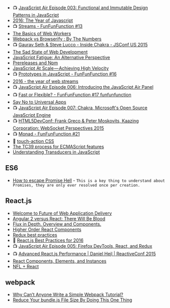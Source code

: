 

- :tv: [JavaScript Air Episode 003: Functional and Immutable Design Patterns in JavaScript](https://youtu.be/82M9fKe7hiw)
- [2016: The Year of Javascript](https://medium.com/@Connorelsea/2016-year-of-javascript-d9ac47905b70#.iqby52asi)
- :tv: [Streams - FunFunFunction #13](https://youtu.be/UD2dZw9iHCc)
- [The Basics of Web Workers](http://www.html5rocks.com/en/tutorials/workers/basics/)
- [Webpack vs Browserify : By The Numbers](https://medium.com/@dmikeyanderson/webpack-vs-browserify-by-the-numbers-c5472ba305c#.s45fdpadm)
- :tv: [Gaurav Seth & Steve Lucco - Inside Chakra - JSConf US 2015](https://youtu.be/en1VCmbI7Fc)
- [The Sad State of Web Development](https://medium.com/@wob/the-sad-state-of-web-development-1603a861d29f#.gr2c326u8)
- [JavaScript Fatigue: An Alternative Perspective](https://medium.com/@joshburgess/javascript-fatigue-an-alternative-perspective-b6ae411e89ac#.uxp2ppbj2)
- [Prereleases and Npm](https://medium.com/@mbostock/prereleases-and-npm-e778fc5e2420#.old6lpe5j)
- [JavaScript At Scale — Achieving High Velocity](https://labs.mlssoccer.com/javascript-at-scale-achieving-high-velocity-160c7d78af03#.snwf5hkj3)
- :tv: [Prototypes in JavaScript - FunFunFunction #16](https://youtu.be/riDVvXZ_Kb4)
- [2016 - the year of web streams](https://jakearchibald.com/2016/streams-ftw/)
- :tv: [JavaScript Air Episode 006: Introducing the JavaScript Air Panel](https://youtu.be/gxI5m_raAWg)
- :tv: [Fast or Flexible? - FunFunFunction #17 funfunfunction](https://youtu.be/R39zdSLd8ic)
- [Say No to Universal Apps](https://voice.kadira.io/say-no-to-isomorphic-apps-b7b7c419c634#.buir5zlph)
- :tv: [JavaScript Air Episode 007: Chakra, Microsoft's Open Source JavaScript Engine](https://youtu.be/0WdFvLSEX8c)
- :tv: [HTML5DevConf: Frank Greco & Peter Moskovits, Kaazing Corporation: WebSocket Perspectives 2015](https://youtu.be/DFQlw85mig4)
- :tv: [Monad - FunFunFunction #21](https://youtu.be/9QveBbn7t_c)
- :notebook: [touch-action CSS](https://gist.github.com/gajus/bbf06ea2e37047b01e70)
- [The TC39 process for ECMAScript features](http://www.2ality.com/2015/11/tc39-process.html)
- [Understanding Transducers in JavaScript](https://medium.com/@roman01la/understanding-transducers-in-javascript-3500d3bd9624#.k1gusudxv)

## ES6
- [How to escape Promise Hell](https://medium.com/@pyrolistical/how-to-get-out-of-promise-hell-8c20e0ab0513#.mi0yt7vvz) - `This is a key thing to understand about Promises, they are only ever resolved once per creation.`

## React.js
- [Welcome to Future of Web Application Delivery](https://medium.com/@ryanflorence/welcome-to-future-of-web-application-delivery-9750b7564d9f#.k1uu0mpuo)
- [Angular 2 versus React: There Will Be Blood](https://medium.freecodecamp.com/angular-2-versus-react-there-will-be-blood-66595faafd51#.ybrh3frlf)
- [Flux in Depth. Overview and Components.](http://blog.mgechev.com/2015/05/15/flux-in-depth-overview-components/)
- [Higher Order React Components](http://natpryce.com/articles/000814.html)
- [Redux best practices](https://medium.com/lexical-labs-engineering/redux-best-practices-64d59775802e#.bikdwbdha)
- :notebook: [React.js Best Practices for 2016](https://blog.risingstack.com/react-js-best-practices-for-2016/)
- :tv: [JavaScript Air Episode 005: Firefox DevTools, React, and Redux](https://youtu.be/wseL3Vl-Hh4)
- :tv: [Advanced React.js Performance | Daniel Hejl | ReactiveConf 2015](https://youtu.be/GXzbbkiJZsY)
- [React Components, Elements, and Instances](https://medium.com/@dan_abramov/react-components-elements-and-instances-90800811f8ca#.88kuvuz66)
- [NFL + React](https://medium.com/nfl-engineers/nfl-react-84e9cd11d384#.ukri1y4zg)

## webpack
- [Why Can’t Anyone Write a Simple Webpack Tutorial?](https://medium.com/@dtothefp/why-can-t-anyone-write-a-simple-webpack-tutorial-d0b075db35ed#.z57dia63q)
- [Reduce Your bundle.js File Size By Doing This One Thing](https://lacke.mn/reduce-your-bundle-js-file-size/)
